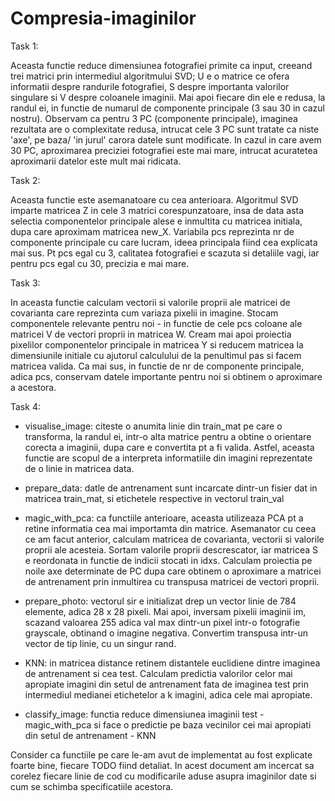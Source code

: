 # Compresia-imaginilor
	
Task 1:

Aceasta functie reduce dimensiunea fotografiei primite ca input, creeand trei 
matrici prin intermediul algoritmului SVD; U e o matrice ce ofera informatii 
despre randurile fotografiei, S despre importanta valorilor singulare si V 
despre coloanele imaginii. Mai apoi fiecare din ele e redusa, la randul ei, 
in functie de numarul de componente principale (3 sau 30 in cazul nostru). 
Observam ca pentru 3 PC (componente principale), imaginea rezultata are o 
complexitate redusa, intrucat cele 3 PC sunt tratate ca niste 'axe', pe baza/
'in jurul' carora datele sunt modificate. In cazul in care avem 30 PC, 
aproximarea preciziei fotografiei este mai mare, intrucat acuratetea 
aproximarii datelor este mult mai ridicata.


Task 2:

Aceasta functie este asemanatoare cu cea anterioara. Algoritmul SVD imparte 
matricea Z in cele 3 matrici corespunzatoare, insa de data asta selectia 
componentelor principale alese e inmultita cu matricea initiala, dupa care
aproximam matricea new_X. Variabila pcs reprezinta nr de componente principale
cu care lucram, ideea principala fiind cea explicata mai sus. Pt pcs egal cu 
3, calitatea fotografiei e scazuta si detaliile vagi, iar pentru pcs egal cu 
30, precizia e mai mare.


Task 3:

In aceasta functie calculam vectorii si valorile proprii ale matricei de 
covarianta care reprezinta cum variaza pixelii in imagine. Stocam componentele
relevante pentru noi - in functie de cele pcs coloane ale matricei V de vectori
proprii in matricea W. Cream mai apoi proiectia pixelilor componentelor 
principale in matricea Y si reducem matricea la dimensiunile initiale cu 
ajutorul calculului de la penultimul pas si facem matricea valida. Ca mai sus,
in functie de nr de componente principale, adica pcs, conservam datele importante
pentru noi si obtinem o aproximare a acestora.


Task 4:

- visualise_image: citeste o anumita linie din train_mat pe care o transforma,
la randul ei, intr-o alta matrice pentru a obtine o orientare corecta a 
imaginii, dupa care e convertita pt a fi valida. Astfel, aceasta functie are 
scopul de a interpreta informatiile din imagini reprezentate de o linie in 
matricea data.

- prepare_data: datle de antrenament sunt incarcate dintr-un fisier dat in 
matricea train_mat, si etichetele respective in vectorul train_val 

- magic_with_pca: ca functiile anterioare, aceasta utilizeaza PCA pt a retine
informatia cea mai importamta din matrice. Asemanator cu ceea ce am facut 
anterior, calculam matricea de covarianta, vectorii si valorile proprii ale
acesteia. Sortam valorile proprii descrescator, iar matricea S e reordonata in
functie de indicii stocati in idxs. Calculam proiectia pe noile axe determinate
de PC dupa care obtinem o aproximare a matricei de antrenament prin inmultirea
cu transpusa matricei de vectori proprii.

- prepare_photo: vectorul sir e initializat drep un vector linie de 784 elemente,
adica 28 x 28 pixeli. Mai apoi, inversam pixelii imaginii im, scazand valoarea
255 adica val max dintr-un pixel intr-o fotografie grayscale, obtinand o imagine
negativa. Convertim transpusa intr-un vector de tip linie, cu un singur rand.

- KNN: in matricea distance retinem distantele euclidiene dintre imaginea de
antrenament si cea test. Calculam predictia valorilor celor mai apropiate
imagini din setul de antrenament fata de imaginea test prin intermediul medianei
etichetelor a k imagini, adica cele mai apropiate. 

- classify_image: functia reduce dimensiunea imaginii test - magic_with_pca si
face o predictie pe baza vecinilor cei mai apropiati din setul de antrenament - KNN

Consider ca functiile pe care le-am avut de implementat au fost explicate foarte
bine, fiecare TODO fiind detaliat. In acest document am incercat sa corelez
fiecare linie de cod cu modificarile aduse asupra imaginilor date si cum se
schimba specificatiile acestora. 
